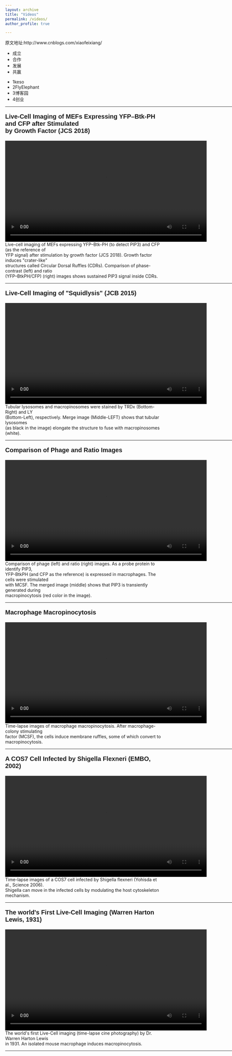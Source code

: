 ```yaml
---
layout: archive
title: "Videos"
permalink: /videos/
author_profile: true

---
```

<div class="container">    
<p>原文地址:http://www.cnblogs.com/xiaofeixiang/</p>       
  <ul class="time-horizontal">            
    <li><b></b>成立</li>            
    <li><b></b>合作</li>            
    <li><b></b>发展</li>           
    <li><b></b>共赢</li>        
  </ul>    
</div>    
<div class="container">        
  <ul class="time-vertical">            
    <li><b></b><span>1</span>keso</li>            
    <li><b></b><span>2</span>FlyElephant</li>            
    <li><b></b><span>3</span>博客园</li>            
    <li><b></b><span>4</span>创业</li>        
  </ul>    
</div>


<hr align="left" width="750px" color="#5F5F5F" size="5">

<p style="font-family:arial;font-weight:bold;font-size:20px;">Live-Cell Imaging of MEFs Expressing YFP–Btk-PH and CFP after Stimulated<br> by Growth Factor (JCS 2018)</p>
<video src="../videos/video7.mp4" width="650px" autoplay=true loop=true controls></video>
Live-cell imaging of MEFs expressing YFP–Btk-PH (to detect PIP3) and CFP (as the reference of<br>
YFP signal) after stimulation by growth factor (JCS 2018). Growth factor induces "crater-like"<br>
structures called Circular Dorsal Ruffles (CDRs). Comparison of phase-contrast (left) and ratio<br>
(YFP–BtkPH/CFP) (right) images shows sustained PIP3 signal inside CDRs.<br>

<hr align="left" width="750px" color="#5F5F5F" size="5">

<p style="font-family:arial;font-weight:bold;font-size:20px;">Live-Cell Imaging of "Squidlysis" (JCB 2015)</p>
<video src="../videos/video3.mp4" width="650px" autoplay=true loop=true controls></video>
Tubular lysosomes and macropinosomes were stained by TRDx (Bottom-Right) and LY<br>
(Bottom-Left), respectively. Merge image (Middle-LEFT) shows that tubular lysosomes<br>
(as black in the image) elongate the structure to fuse with macropinosomes (white).<br>

<hr align="left" width="750px" color="#5F5F5F" size="5">

<p style="font-family:arial;font-weight:bold;font-size:20px;">Comparison of Phage and Ratio Images</p>
<video src="../videos/video2.mp4" width="650px" autoplay=true loop=true controls></video>
Comparison of phage (left) and ratio (right) images. As a probe protein to identify PIP3,<br>
YFP-BtkPH (and CFP as the reference) is expressed in macrophages. The cells were stimulated<br> 
with MCSF. The merged image (middle) shows that PIP3 is transiently generated during<br>
macropinocytosis (red color in the image).<br>

<hr align="left" width="750px" color="#5F5F5F" size="5">

<p style="font-family:arial;font-weight:bold;font-size:20px;">Macrophage Macropinocytosis</p>
<video src="../videos/video6.mp4" width="650px" autoplay=true loop=true controls></video>
Time-lapse images of macrophage macropinocytosis. After macrophage-colony stimulating<br>
factor (MCSF), the cells induce membrane ruffles, some of which convert to macropinocytosis.<br>

<hr align="left" width="750px" color="#5F5F5F" size="5">

<p style="font-family:arial;font-weight:bold;font-size:20px;">A COS7 Cell Infected by Shigella Flexneri (EMBO, 2002)</p>
<video src="../videos/video5.mp4" width="650px" autoplay=true loop=true controls></video>
Time-lapse images of a COS7 cell infected by Shigella flexneri (Yohisda et al., Science 2006). <br>
Shigella can move in the infected cells by modulating the host cytoskeleton mechanism.<br>

<hr align="left" width="750px" color="#5F5F5F" size="5">

<p style="font-family:arial;font-weight:bold;font-size:20px;">The world's First Live-Cell Imaging (Warren Harton Lewis, 1931)</p>
<video src="../videos/video1.mp4" width="650px" autoplay=true loop=true controls></video>
The world's first Live-Cell imaging (time-lapse cine photography) by Dr. Warren Harton Lewis<br>
in 1931. An isolated mouse macrophage induces macropinocytosis.<br>

<hr align="left" width="750px" color="#5F5F5F" size="5">


